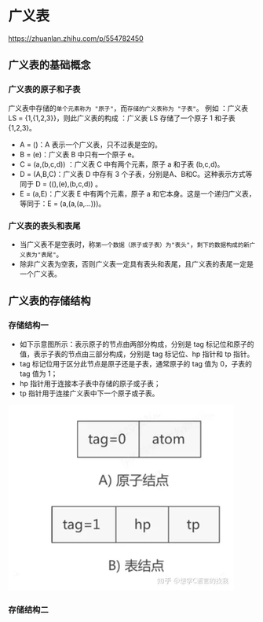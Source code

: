 # 广义表

https://zhuanlan.zhihu.com/p/554782450

## 广义表的基础概念

### 广义表的原子和子表

广义表中存储的`单个元素称为 "原子"`，而`存储的广义表称为 "子表"`。
例如 ：广义表 LS = {1,{1,2,3}}，则此广义表的构成 ：广义表 LS 存储了一个原子 1 和子表 {1,2,3}。

- A = ()：A 表示一个广义表，只不过表是空的。
- B = (e)：广义表 B 中只有一个原子 e。
- C = (a,(b,c,d)) ：广义表 C 中有两个元素，原子 a 和子表 (b,c,d)。
- D = (A,B,C)：广义表 D 中存有 3 个子表，分别是A、B和C。这种表示方式等同于 D = ((),(e),(b,c,d)) 。
- E = (a,E)：广义表 E 中有两个元素，原子 a 和它本身。这是一个递归广义表，等同于：E = (a,(a,(a,…)))。

### 广义表的表头和表尾

- 当广义表不是空表时，称`第一个数据（原子或子表）为"表头"`，`剩下的数据构成的新广义表为"表尾"`。
- 除非广义表为空表，否则广义表一定具有表头和表尾，且广义表的表尾一定是一个广义表。

## 广义表的存储结构

### 存储结构一

- 如下示意图所示：表示原子的节点由两部分构成，分别是 tag 标记位和原子的值，表示子表的节点由三部分构成，分别是 tag 标记位、hp 指针和 tp 指针。
- tag 标记位用于区分此节点是原子还是子表，通常原子的 tag 值为 0，子表的 tag 值为 1；
- hp 指针用于连接本子表中存储的原子或子表；
- tp 指针用于连接广义表中下一个原子或子表。

![v2-a9a85ed5d6e59af9ac975952791052fb_1440w](../pics/v2-a9a85ed5d6e59af9ac975952791052fb_1440w.webp)

### 存储结构二